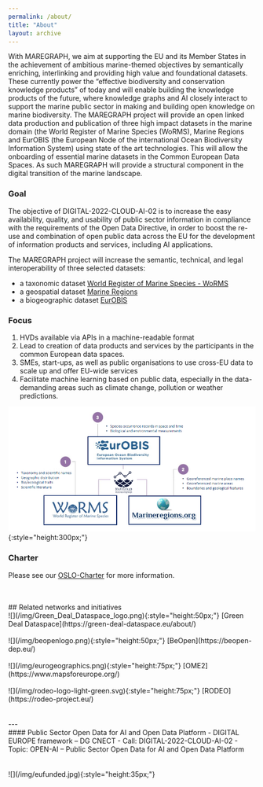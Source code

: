 ```yaml
---
permalink: /about/
title: "About"
layout: archive
---
```

With MAREGRAPH, we aim at supporting the EU and its Member States in the achievement of ambitious marine-themed objectives by semantically enriching, interlinking and providing high value and foundational datasets. These currently power the “effective biodiversity and conservation knowledge products” of today and will enable building the knowledge products of the future, where knowledge graphs and AI closely interact to support the marine public sector in making and building open knowledge on marine biodiversity. The MAREGRAPH project will provide an open linked data production and publication of three high impact datasets in the marine domain (the World Register of Marine Species (WoRMS), Marine Regions and EurOBIS (the European Node of the international Ocean Biodiversity Information System) using state of the art technologies. This will allow the onboarding of essential marine datasets in the Common European Data Spaces. As such MAREGRAPH will provide a structural component in the digital transition of the marine landscape.

### Goal
 The objective of DIGITAL-2022-CLOUD-AI-02 is to increase the easy availability, quality, and usability of public sector information in compliance with the requirements of the Open Data Directive, in order to boost the re-use and combination of open public data across the EU for the development of information products and services, including AI applications.

The MAREGRAPH project will increase the semantic, technical, and legal interoperability of three selected datasets: 

- a taxonomic dataset [World Register of Marine Species - WoRMS](https://www.marinespecies.org/)
- a geospatial dataset [Marine Regions](https://www.marineregions.org/)
- a biogeographic dataset [EurOBIS](https://www.eurobis.org/)

  
### Focus
1. HVDs available via APIs in a machine-readable format ​
2. Lead to creation of data products and services by the participants in the common European data spaces. ​
3. SMEs, start-ups, as well as public organisations to use cross-EU data to scale up and offer EU-wide services​
4. Facilitate machine learning based on public data, especially in the data-demanding areas such as climate change, pollution or weather predictions.

![](/img/HVDS_v1.png){:style="height:300px;"}

### Charter
Please see our [OSLO-Charter](/files/Charter_Maregraph_OSLO.pdf) for more information. 

<br />
<br />
## Related networks and initiatives  
<br />
![](/img/Green_Deal_Dataspace_logo.png){:style="height:50px;"} [Green Deal Dataspace](https://green-deal-dataspace.eu/about/) 
<br />
<br />
![](/img/beopenlogo.png){:style="height:50px;"} [BeOpen](https://beopen-dep.eu/)
<br />
<br />
![](/img/eurogeographics.png){:style="height:75px;"} [OME2](https://www.mapsforeurope.org/) 
<br />
<br />
![](/img/rodeo-logo-light-green.svg){:style="height:75px;"} [RODEO](https://rodeo-project.eu/)
<br />
<br />
<br />
---
<br />
#### Public Sector Open Data for AI and Open Data Platform
 - DIGITAL EUROPE framework – DG CNECT ​
 - Call: DIGITAL-2022-CLOUD-AI-02 ​
 - Topic: OPEN-AI – Public Sector Open Data for AI and Open Data Platform
<br />
<br />
<br />
![](/img/eufunded.jpg){:style="height:35px;"}

